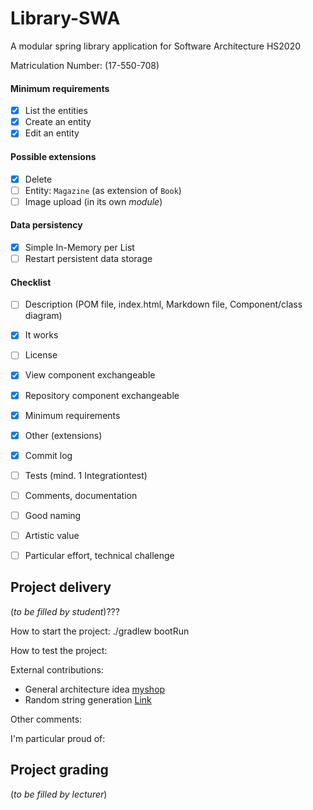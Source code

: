# Library-SWA
A modular spring library application for Software Architecture HS2020

Matriculation Number: (17-550-708)

#### Minimum requirements 

- [X] List the entities
- [X] Create an entity
- [X] Edit an entity

#### Possible extensions

- [X] Delete
- [ ] Entity: `Magazine` (as extension of `Book`)
- [ ] Image upload (in its own *module*)

#### Data persistency
- [X] Simple In-Memory per List
- [ ] Restart persistent data storage

#### Checklist
- [ ] Description (POM file, index.html, Markdown file, Component/class diagram)
- [X] It works
- [ ] License
- [X] View component exchangeable
- [X] Repository component exchangeable
- [X] Minimum requirements
- [X] Other (extensions)
- [X] Commit log
- [ ] Tests (mind. 1 Integrationtest)
- [ ] Comments, documentation
- [ ] Good naming
- [ ] Artistic value
- [ ] Particular effort, technical challenge


## Project delivery
(_to be filled by student_)???

How to start the project:
./gradlew bootRun

How to test the project:

External contributions:
- General architecture idea [myshop](https://github.com/ribeaud/blog-code-samples/tree/master/myshop)
- Random string generation [Link](https://stackoverflow.com/a/157202)

Other comments:

I'm particular proud of:

## Project grading

(_to be filled by lecturer_)
